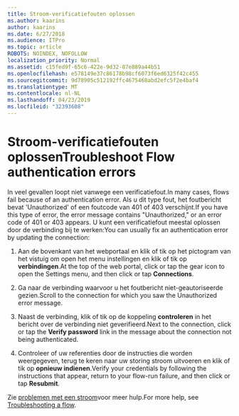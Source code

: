 ```yaml
---
title: Stroom-verificatiefouten oplossen
ms.author: kaarins
author: kaarins
ms.date: 6/27/2018
ms.audience: ITPro
ms.topic: article
ROBOTS: NOINDEX, NOFOLLOW
localization_priority: Normal
ms.assetid: c15fed9f-65c6-422e-9d32-87e889a44b51
ms.openlocfilehash: e578149e37c86178b98cf6073f6ed6325f42c455
ms.sourcegitcommit: 9d78905c512192ffc4675468abd2efc5f2e4baf4
ms.translationtype: MT
ms.contentlocale: nl-NL
ms.lasthandoff: 04/23/2019
ms.locfileid: "32393608"
---
```

# <a name="troubleshoot-flow-authentication-errors"></a><span data-ttu-id="ca523-102">Stroom-verificatiefouten oplossen</span><span class="sxs-lookup"><span data-stu-id="ca523-102">Troubleshoot Flow authentication errors</span></span>

<span data-ttu-id="ca523-103">In veel gevallen loopt niet vanwege een verificatiefout.</span><span class="sxs-lookup"><span data-stu-id="ca523-103">In many cases, flows fail because of an authentication error.</span></span> <span data-ttu-id="ca523-104">Als u dit type fout, het foutbericht bevat 'Unauthorized' of een foutcode van 401 of 403 verschijnt.</span><span class="sxs-lookup"><span data-stu-id="ca523-104">If you have this type of error, the error message contains "Unauthorized," or an error code of 401 or 403 appears.</span></span> <span data-ttu-id="ca523-105">U kunt een verificatiefout meestal oplossen door de verbinding bij te werken:</span><span class="sxs-lookup"><span data-stu-id="ca523-105">You can usually fix an authentication error by updating the connection:</span></span>
  
1. <span data-ttu-id="ca523-106">Aan de bovenkant van het webportaal en klik of tik op het pictogram van het vistuig om open het menu instellingen en klik of tik op **verbindingen**.</span><span class="sxs-lookup"><span data-stu-id="ca523-106">At the top of the web portal, click or tap the gear icon to open the Settings menu, and then click or tap **Connections**.</span></span>
    
2. <span data-ttu-id="ca523-107">Ga naar de verbinding waarvoor u het foutbericht niet-geautoriseerde gezien.</span><span class="sxs-lookup"><span data-stu-id="ca523-107">Scroll to the connection for which you saw the Unauthorized error message.</span></span>
    
3. <span data-ttu-id="ca523-108">Naast de verbinding, klik of tik op de koppeling **controleren** in het bericht over de verbinding niet geverifieerd.</span><span class="sxs-lookup"><span data-stu-id="ca523-108">Next to the connection, click or tap the **Verify password** link in the message about the connection not being authenticated.</span></span> 
    
4. <span data-ttu-id="ca523-109">Controleer of uw referenties door de instructies die worden weergegeven, terug te keren naar uw storing stroom uitvoeren en klik of tik op **opnieuw indienen**.</span><span class="sxs-lookup"><span data-stu-id="ca523-109">Verify your credentials by following the instructions that appear, return to your flow-run failure, and then click or tap **Resubmit**.</span></span>
    
<span data-ttu-id="ca523-110">Zie [problemen met een stroom](https://go.microsoft.com/fwlink/?linkid=872110)voor meer hulp.</span><span class="sxs-lookup"><span data-stu-id="ca523-110">For more help, see [Troubleshooting a flow](https://go.microsoft.com/fwlink/?linkid=872110).</span></span>
  

